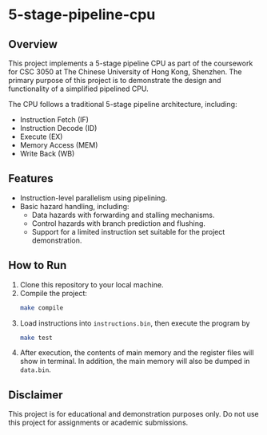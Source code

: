 # 5-stage-pipeline-cpu

## Overview
This project implements a 5-stage pipeline CPU as part of the coursework for CSC 3050 at The Chinese University of Hong Kong, Shenzhen. The primary purpose of this project is to demonstrate the design and functionality of a simplified pipelined CPU.

The CPU follows a traditional 5-stage pipeline architecture, including:

- Instruction Fetch (IF)
- Instruction Decode (ID)
- Execute (EX)
- Memory Access (MEM)
- Write Back (WB)

## Features
- Instruction-level parallelism using pipelining.
- Basic hazard handling, including:
  - Data hazards with forwarding and stalling mechanisms.
  - Control hazards with branch prediction and flushing.
  - Support for a limited instruction set suitable for the project demonstration.
 
## How to Run
1. Clone this repository to your local machine.
2. Compile the project:
   ```bash
   make compile
   ```
3. Load instructions into `instructions.bin`, then execute the program by
   ```bash
   make test
   ```
4. After execution, the contents of main memory and the register files will show in terminal. In addition, the main memory will also be dumped in `data.bin`.

## Disclaimer
This project is for educational and demonstration purposes only. Do not use this project for assignments or academic submissions.
